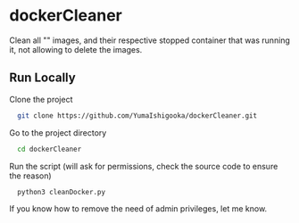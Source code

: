 # dockerCleaner
Clean all "<none>" images, and their respective stopped container that was running it, not allowing to delete the images.

## Run Locally

Clone the project

```bash
  git clone https://github.com/YumaIshigooka/dockerCleaner.git
```

Go to the project directory

```bash
  cd dockerCleaner
```

Run the script (will ask for permissions, check the source code to ensure the reason)

```bash
  python3 cleanDocker.py
```

If you know how to remove the need of admin privileges, let me know.

